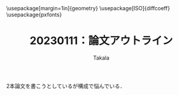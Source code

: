 ﻿---
title: 20230111：論文アウトライン
yesterday: 20230110
tomorrow: 20230112
days: 111
author: Takala
header-includes:
  - \usepackage[margin=1in]{geometry}
  - \usepackage[ISO]{diffcoeff}
  - \usepackage{pxfonts}
---


2本論文を書こうとしているが構成で悩んでいる．



